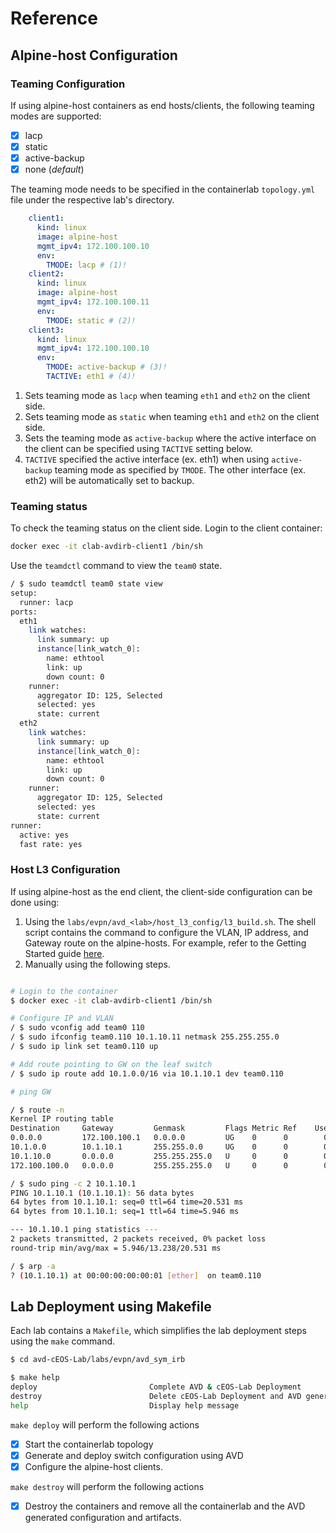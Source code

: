 # Reference

## Alpine-host Configuration

### Teaming Configuration

If using alpine-host containers as end hosts/clients, the following teaming modes are supported:

* [x] lacp
* [x] static
* [x] active-backup
* [x] none (*default*)

The teaming mode needs to be specified in the containerlab `topology.yml` file under the respective lab's directory.

```yaml title="Example"
    client1:
      kind: linux
      image: alpine-host
      mgmt_ipv4: 172.100.100.10
      env:
        TMODE: lacp # (1)!
    client2:
      kind: linux
      image: alpine-host
      mgmt_ipv4: 172.100.100.11
      env:
        TMODE: static # (2)!
    client3:
      kind: linux
      mgmt_ipv4: 172.100.100.10
      env:
        TMODE: active-backup # (3)!
        TACTIVE: eth1 # (4)!
```

1. Sets teaming mode as `lacp` when teaming `eth1` and `eth2` on the client side.
2. Sets teaming mode as `static` when teaming `eth1` and `eth2` on the client side.
3. Sets the teaming mode as `active-backup` where the active interface on the client can be specified using `TACTIVE` setting below.
4. `TACTIVE` specified the active interface (ex. eth1) when using `active-backup` teaming mode as specified by `TMODE`. The other interface (ex. eth2) will be automatically set to backup.

### Teaming status

To check the teaming status on the client side. Login to the client container:

```bash
docker exec -it clab-avdirb-client1 /bin/sh
```

Use the `teamdctl` command to view the `team0` state.

```sh title="Example" hl_lines="1"
/ $ sudo teamdctl team0 state view
setup:
  runner: lacp
ports:
  eth1
    link watches:
      link summary: up
      instance[link_watch_0]:
        name: ethtool
        link: up
        down count: 0
    runner:
      aggregator ID: 125, Selected
      selected: yes
      state: current
  eth2
    link watches:
      link summary: up
      instance[link_watch_0]:
        name: ethtool
        link: up
        down count: 0
    runner:
      aggregator ID: 125, Selected
      selected: yes
      state: current
runner:
  active: yes
  fast rate: yes
```

### Host L3 Configuration

If using alpine-host as the end client, the client-side configuration can be done using:

1. Using the `labs/evpn/avd_<lab>/host_l3_config/l3_build.sh`. The shell script contains the command to configure the VLAN, IP address, and Gateway route on the alpine-hosts. For example, refer to the Getting Started guide [here](./quickStart.md/#configuring-end-hosts).
2. Manually using the following steps.

```bash

# Login to the container
$ docker exec -it clab-avdirb-client1 /bin/sh

# Configure IP and VLAN
/ $ sudo vconfig add team0 110
/ $ sudo ifconfig team0.110 10.1.10.11 netmask 255.255.255.0
/ $ sudo ip link set team0.110 up

# Add route pointing to GW on the leaf switch
/ $ sudo ip route add 10.1.0.0/16 via 10.1.10.1 dev team0.110

# ping GW

/ $ route -n
Kernel IP routing table
Destination     Gateway         Genmask         Flags Metric Ref    Use Iface
0.0.0.0         172.100.100.1   0.0.0.0         UG    0      0        0 eth0
10.1.0.0        10.1.10.1       255.255.0.0     UG    0      0        0 team0.110
10.1.10.0       0.0.0.0         255.255.255.0   U     0      0        0 team0.110
172.100.100.0   0.0.0.0         255.255.255.0   U     0      0        0 eth0

/ $ sudo ping -c 2 10.1.10.1
PING 10.1.10.1 (10.1.10.1): 56 data bytes
64 bytes from 10.1.10.1: seq=0 ttl=64 time=20.531 ms
64 bytes from 10.1.10.1: seq=1 ttl=64 time=5.946 ms

--- 10.1.10.1 ping statistics ---
2 packets transmitted, 2 packets received, 0% packet loss
round-trip min/avg/max = 5.946/13.238/20.531 ms

/ $ arp -a
? (10.1.10.1) at 00:00:00:00:00:01 [ether]  on team0.110
```

## Lab Deployment using Makefile

Each lab contains a `Makefile`, which simplifies the lab deployment steps using the `make` command.

```bash title="Example"
$ cd avd-cEOS-Lab/labs/evpn/avd_sym_irb

$ make help
deploy                         Complete AVD & cEOS-Lab Deployment
destroy                        Delete cEOS-Lab Deployment and AVD generated config and documentation
help                           Display help message
```

`make deploy` will perform the following actions

* [x] Start the containerlab topology
* [x] Generate and deploy switch configuration using AVD
* [x] Configure the alpine-host clients.

`make destroy` will perform the following actions

* [x] Destroy the containers and remove all the containerlab and the AVD generated configuration and artifacts.
